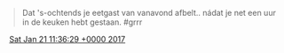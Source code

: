 > Dat 's\-ochtends je eetgast van vanavond afbelt\.\. nádat je net een uur in de keuken hebt gestaan\. \#grrr

<img src="../../media/tweet.ico" width="12" /> [Sat Jan 21 11:36:29 +0000 2017](https://twitter.com/DromerDenker/status/822769833850839040)